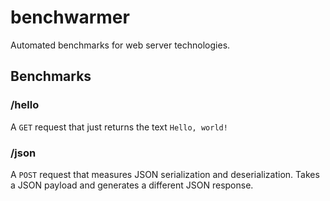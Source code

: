 # benchwarmer
Automated benchmarks for web server technologies.

## Benchmarks
### /hello
A `GET` request that just returns the text `Hello, world!`

### /json
A `POST` request that measures JSON serialization and deserialization. Takes a JSON payload and generates a different JSON response.
